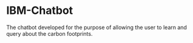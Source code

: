# IBM-Chatbot
The chatbot developed for the purpose of allowing the user to learn and query about the carbon footprints.
